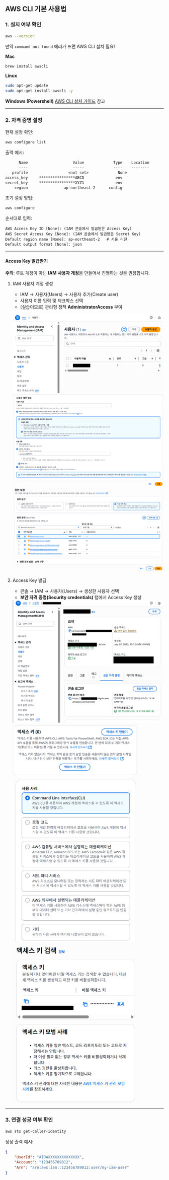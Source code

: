 ## AWS CLI 기본 사용법

### 1. 설치 여부 확인
```bash
aws --version
````

만약 `command not found` 에러가 뜨면 AWS CLI 설치 필요!

**Mac**

```bash
brew install awscli
```

**Linux**

```bash
sudo apt-get update
sudo apt-get install awscli -y
```

**Windows (Powershell)**
[AWS CLI 설치 가이드](https://docs.aws.amazon.com/cli/latest/userguide/getting-started-install.html) 참고

---

### 2. 자격 증명 설정

현재 설정 확인:

```bash
aws configure list
```

출력 예시:

```
      Name                    Value             Type    Location
      ----                    -----             ----    --------
   profile                  <not set>             None
access_key     ****************ABCD              env
secret_key     ****************XYZ1              env
    region                ap-northeast-2      config
```

초기 설정 방법:

```bash
aws configure
```

순서대로 입력:

```
AWS Access Key ID [None]: (IAM 콘솔에서 발급받은 Access Key)
AWS Secret Access Key [None]: (IAM 콘솔에서 발급받은 Secret Key)
Default region name [None]: ap-northeast-2   # 서울 리전
Default output format [None]: json
```

---

#### Access Key 발급받기

**주의**: 루트 계정이 아닌 **IAM 사용자 계정**을 만들어서 진행하는 것을 권장합니다.

1. IAM 사용자 계정 생성

   * IAM → 사용자(Users) → 사용자 추가(Create user)
   * 사용자 이름 입력 및 체크박스 선택
   * (실습이므로) 관리형 정책 **AdministratorAccess** 부여

   ![create-user](1-create-user.png)
   ![user-info](2-user-info.png)
   ![permission-settings](3-permission-settings.png)

2. Access Key 발급

   * 콘솔 → IAM → 사용자(Users) → 생성한 사용자 선택
   * **보안 자격 증명(Security credentials)** 탭에서 Access Key 생성

   <img src="4-security-credentials.png" alt="security-credentials"/>

   <img src="5-access-key1.png" alt="access-key1" width="400"/>

   <img src="6-access-key2.png" alt="access-key2" width="400"/>

   <img src="7-access-key3.png" alt="access-key3" width="400"/>

---

### 3. 연결 성공 여부 확인

```bash
aws sts get-caller-identity
```

정상 출력 예시:

```json
{
    "UserId": "AIDAXXXXXXXXXXXXXX",
    "Account": "123456789012",
    "Arn": "arn:aws:iam::123456789012:user/my-iam-user"
}
```
